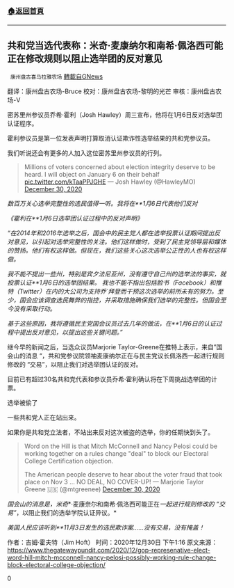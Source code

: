 ###  [:house:返回首頁](https://github.com/ourhimalayas/txt)
---

## 共和党当选代表称：米奇·麦康纳尔和南希·佩洛西可能正在修改规则以阻止选举团的反对意见
` 康州盘古喜马拉雅农场` [轉載自GNews](https://gnews.org/zh-hans/705482/)

翻译：康州盘古农场-Bruce
校对：康州盘古农场-黎明的光芒
审核：康州盘古农场-V

密苏里州参议员乔希·霍利（Josh Hawley）周三宣布，他将在1月6日反对选举团认证程序。

霍利参议员是第一位发表声明打算取消认证欺诈性选举结果的共和党参议员。

我们听说还会有更多的人加入这位密苏里州参议员的行列。



> Millions of voters concerned about election integrity deserve to be heard. I will object on January 6 on their behalf [pic.twitter.com/kTaaPPJGHE](https://t.co/kTaaPPJGHE)
> — Josh Hawley (@HawleyMO) [December 30, 2020](https://twitter.com/HawleyMO/status/1344307458085412867?ref_src=twsrc%5Etfw)



*数百万关心选举完整性的选民值得一听。我将在**1月6日代表他们反对*

*《霍利在**1月6日选举团认证过程中的反对声明》*

*“在2014年和2016年选举之后，国会中的民主党人都在选举投票认证期间提出反对意见，以引起对选举完整性的关注。他们这样做时，受到了民主党领导层和媒体的赞扬。他们有权这样做。但现在，我们这些关心这次选举公正性的人也有权这样做。*

*我不能不提出一些州，特别是宾夕法尼亚州，没有遵守自己州的选举法的事实，就投票认证**1月6日的选举团结果。 我也不能不指出包括脸书（Facebook）和推特（Twitter）在内的大公司为支持乔`拜登而干预这次选举的前所未有的努力。至少，国会应该调查选民舞弊的指控，并采取措施确保我们选举的完整性。但国会至今没有采取行动。*

*基于这些原因，我将遵循民主党国会议员过去几年的做法，在**1月6日的认证过程中提出反对意见，以提出这些关键问题。”*

继今早的新闻之后，当选众议员Marjorie Taylor-Greene在推特上表示，来自”国会山的消息 “，共和党参议院领袖麦康纳尔正在与民主党议长佩洛西一起进行规则修改的 “交易”，以阻止我们对选举团认证的反对。

目前已有超过30名共和党代表和参议员乔希·霍利确认将在下周挑战选举团的计票。

选举被偷了

一些共和党人正在站出来。

如果你是共和党立法者，不站出来反对这次被盗的选举，你的任期快到头了。



> Word on the Hill is that Mitch McConnell and Nancy Pelosi could be working together on a rules change "deal" to block our Electoral College Certification objection. 
> 
> The American people deserve to hear about the voter fraud that took place on Nov 3 … NO DEAL, NO COVER-UP!
> — Marjorie Taylor Greene 🇺🇸 (@mtgreenee) [December 30, 2020](https://twitter.com/mtgreenee/status/1344325697473544194?ref_src=twsrc%5Etfw)



*国会山的消息是，米奇**·麦康奈尔和南希·佩洛西可能正在*一起进行规则修改的 “交易”*，以阻止我们的选举学院认证异议。*

*美国人民应该听到**11月3日发生的选民欺诈案……没有交易，没有掩盖！*

作者：吉姆·霍夫特（Jim Hoft）
时间：2020年12月30日 下午1:16
原文来源：  https://www.thegatewaypundit.com/2020/12/gop-represenative-elect-word-hill-mitch-mcconnell-nancy-pelosi-possibly-working-rule-change-block-electoral-college-objection/

0
